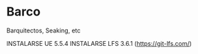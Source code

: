 # Barco
Barquitectos, Seaking, etc

INSTALARSE UE 5.5.4
INSTALARSE LFS 3.6.1 (https://git-lfs.com/)
